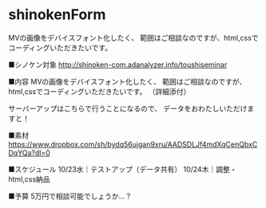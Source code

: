 # shinokenForm
MVの画像をデバイスフォント化したく、 範囲はご相談なのですが、html,cssでコーディングいただきたいです。

■シノケン対象
http://shinoken-com.adanalyzer.info/toushiseminar

■内容
MVの画像をデバイスフォント化したく、
範囲はご相談なのですが、html,cssでコーディングいただきたいです。
（詳細添付）

サーバーアップはこちらで行うことになるので、
データをおわたしいただけますと！

■素材
https://www.dropbox.com/sh/bydq56ujgan9xru/AADSDLJf4mdXqCenQbxCDqYQa?dl=0

■スケジュール
10/23水｜テストアップ（データ共有）
10/24木｜調整・html,css納品

■予算
5万円で相談可能でしょうか…？
